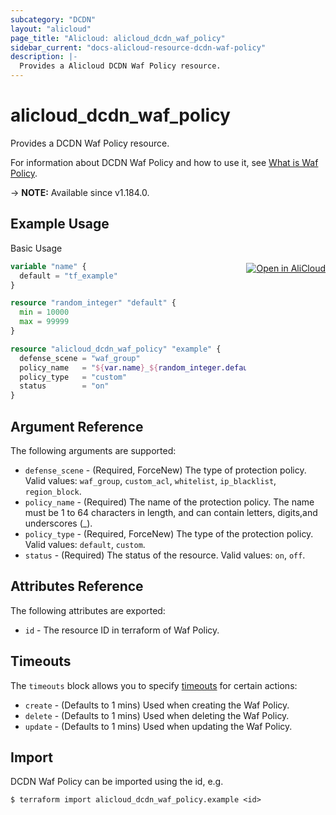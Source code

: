 ```yaml
---
subcategory: "DCDN"
layout: "alicloud"
page_title: "Alicloud: alicloud_dcdn_waf_policy"
sidebar_current: "docs-alicloud-resource-dcdn-waf-policy"
description: |-
  Provides a Alicloud DCDN Waf Policy resource.
---
```


# alicloud_dcdn_waf_policy

Provides a DCDN Waf Policy resource.

For information about DCDN Waf Policy and how to use it, see [What is Waf Policy](https://www.alibabacloud.com/help/en/dcdn/developer-reference/api-dcdn-2018-01-15-createdcdnwafpolicy).

-> **NOTE:** Available since v1.184.0.

## Example Usage
<div class="oics-button" style="float: right;margin: 0 0 -40px 0;">
  <a href="https://api.aliyun.com/api-tools/terraform?resource=alicloud_dcdn_waf_policy&exampleId=3bec2598-8763-5264-d657-6b3a56f9d056bd852371&activeTab=example&spm=docs.r.dcdn_waf_policy.0.3bec259887" target="_blank">
    <img alt="Open in AliCloud" src="https://img.alicdn.com/imgextra/i1/O1CN01hjjqXv1uYUlY56FyX_!!6000000006049-55-tps-254-36.svg" style="max-height: 44px; margin: 32px auto; max-width: 100%;">
  </a>
</div>

Basic Usage

```terraform
variable "name" {
  default = "tf_example"
}

resource "random_integer" "default" {
  min = 10000
  max = 99999
}

resource "alicloud_dcdn_waf_policy" "example" {
  defense_scene = "waf_group"
  policy_name   = "${var.name}_${random_integer.default.result}"
  policy_type   = "custom"
  status        = "on"
}
```

## Argument Reference

The following arguments are supported:

* `defense_scene` - (Required, ForceNew) The type of protection policy. Valid values: `waf_group`, `custom_acl`, `whitelist`, `ip_blacklist`, `region_block`.
* `policy_name` - (Required) The name of the protection policy. The name must be 1 to 64 characters in length, and can contain letters, digits,and underscores (_).
* `policy_type` - (Required, ForceNew) The type of the protection policy. Valid values: `default`, `custom`.
* `status` - (Required) The status of the resource. Valid values: `on`, `off`.

## Attributes Reference

The following attributes are exported:

* `id` - The resource ID in terraform of Waf Policy.

## Timeouts

The `timeouts` block allows you to specify [timeouts](https://www.terraform.io/docs/configuration-0-11/resources.html#timeouts) for certain actions:

* `create` - (Defaults to 1 mins) Used when creating the Waf Policy.
* `delete` - (Defaults to 1 mins) Used when deleting the Waf Policy.
* `update` - (Defaults to 1 mins) Used when updating the Waf Policy.

## Import

DCDN Waf Policy can be imported using the id, e.g.

```shell
$ terraform import alicloud_dcdn_waf_policy.example <id>
```